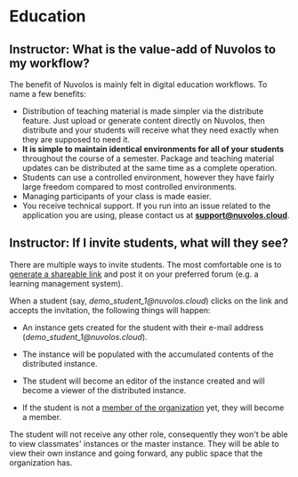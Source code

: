 # Education

## Instructor: What is the value-add of Nuvolos to my workflow?

The benefit of Nuvolos is mainly felt in digital education workflows. To name a few benefits:

* Distribution of teaching material is made simpler via the distribute feature. Just upload or generate content directly on Nuvolos, then distribute and your students will receive what they need exactly when they are supposed to need it. 
* **It is simple to maintain identical environments for all of your students** throughout the course of a semester. Package and teaching material updates can be distributed at the same time as a complete operation. 
* Students can use a controlled environment, however they have fairly large freedom compared to most controlled environments.  
* Managing participants of your class is made easier. 
* You receive technical support. If you run into an issue related to the application you are using, please contact us at [**support@nuvolos.cloud**](mailto:support@nuvolos.cloud).

## Instructor: If I invite students, what will they see?

There are multiple ways to invite students. The most comfortable one is to [generate a shareable link](../education/instructor-topics/instructor-guide.md#invite-students) and post it on your preferred forum \(e.g. a learning management system\).

When a student \(say, _demo\_student\_1@nuvolos.cloud_\) clicks on the link and accepts the invitation, the following things will happen:

* An instance gets created for the student with their e-mail address \(_demo\_student\_1@nuvolos.cloud_\). 
* The instance will be populated with the accumulated contents of the distributed instance. 
* The student will become an editor of the instance created and will become a viewer of the distributed instance.

* If the student is not a [member of the organization](../settings-and-administration/role-system.md#member) yet, they will become a member. 

The student will not receive any other role, consequently they won't be able to view classmates' instances or the master instance. They will be able to view their own instance and going forward, any public space that the organization has.



##  





